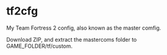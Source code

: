 # tf2cfg
My Team Fortress 2 config, also known as the master comfig.

Download ZIP, and extract the mastercoms folder to GAME_FOLDER/tf/custom.
